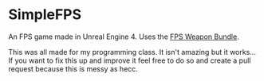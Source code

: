 # SimpleFPS

An FPS game made in Unreal Engine 4.
Uses the [FPS Weapon Bundle](https://www.unrealengine.com/marketplace/en-US/slug/fps-weapon-bundle).

This was all made for my programming class. It isn't amazing but it works... If you want to fix this up and improve it feel free to do so and create a pull request because this is messy as hecc.